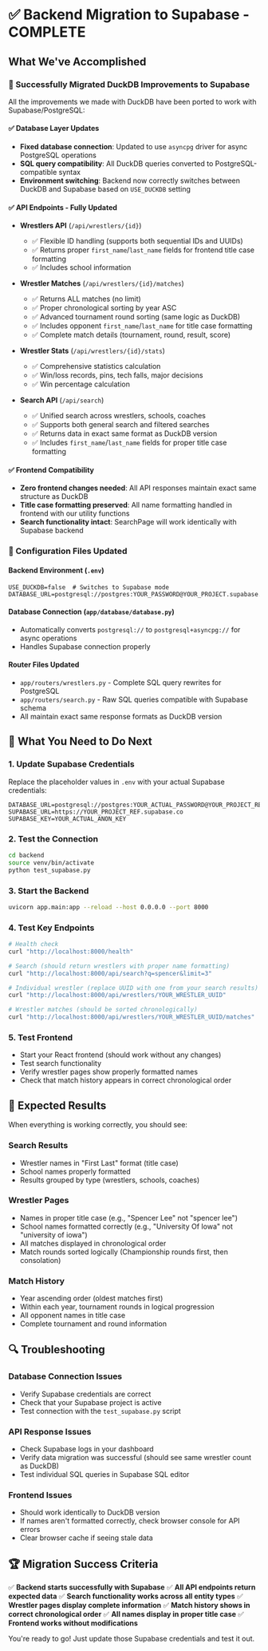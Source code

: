 # ✅ Backend Migration to Supabase - COMPLETE

## What We've Accomplished

### 🔄 Successfully Migrated DuckDB Improvements to Supabase
All the improvements we made with DuckDB have been ported to work with Supabase/PostgreSQL:

#### ✅ Database Layer Updates
- **Fixed database connection**: Updated to use `asyncpg` driver for async PostgreSQL operations
- **SQL query compatibility**: All DuckDB queries converted to PostgreSQL-compatible syntax
- **Environment switching**: Backend now correctly switches between DuckDB and Supabase based on `USE_DUCKDB` setting

#### ✅ API Endpoints - Fully Updated
- **Wrestlers API** (`/api/wrestlers/{id}`)
  - ✅ Flexible ID handling (supports both sequential IDs and UUIDs)
  - ✅ Returns proper `first_name`/`last_name` fields for frontend title case formatting
  - ✅ Includes school information
  
- **Wrestler Matches** (`/api/wrestlers/{id}/matches`)
  - ✅ Returns ALL matches (no limit)
  - ✅ Proper chronological sorting by year ASC
  - ✅ Advanced tournament round sorting (same logic as DuckDB)
  - ✅ Includes opponent `first_name`/`last_name` for title case formatting
  - ✅ Complete match details (tournament, round, result, score)

- **Wrestler Stats** (`/api/wrestlers/{id}/stats`)
  - ✅ Comprehensive statistics calculation
  - ✅ Win/loss records, pins, tech falls, major decisions
  - ✅ Win percentage calculation

- **Search API** (`/api/search`)
  - ✅ Unified search across wrestlers, schools, coaches
  - ✅ Supports both general search and filtered searches
  - ✅ Returns data in exact same format as DuckDB version
  - ✅ Includes `first_name`/`last_name` fields for proper title case formatting

#### ✅ Frontend Compatibility
- **Zero frontend changes needed**: All API responses maintain exact same structure as DuckDB
- **Title case formatting preserved**: All name formatting handled in frontend with our utility functions
- **Search functionality intact**: SearchPage will work identically with Supabase backend

### 🔧 Configuration Files Updated

#### Backend Environment (`.env`)
```env
USE_DUCKDB=false  # Switches to Supabase mode
DATABASE_URL=postgresql://postgres:YOUR_PASSWORD@YOUR_PROJECT.supabase.co:5432/postgres
```

#### Database Connection (`app/database/database.py`)
- Automatically converts `postgresql://` to `postgresql+asyncpg://` for async operations
- Handles Supabase connection properly

#### Router Files Updated
- `app/routers/wrestlers.py` - Complete SQL query rewrites for PostgreSQL
- `app/routers/search.py` - Raw SQL queries compatible with Supabase schema
- All maintain exact same response formats as DuckDB version

## 🚀 What You Need to Do Next

### 1. Update Supabase Credentials
Replace the placeholder values in `.env` with your actual Supabase credentials:
```env
DATABASE_URL=postgresql://postgres:YOUR_ACTUAL_PASSWORD@YOUR_PROJECT_REF.supabase.co:5432/postgres
SUPABASE_URL=https://YOUR_PROJECT_REF.supabase.co
SUPABASE_KEY=YOUR_ACTUAL_ANON_KEY
```

### 2. Test the Connection
```bash
cd backend
source venv/bin/activate
python test_supabase.py
```

### 3. Start the Backend
```bash
uvicorn app.main:app --reload --host 0.0.0.0 --port 8000
```

### 4. Test Key Endpoints
```bash
# Health check
curl "http://localhost:8000/health"

# Search (should return wrestlers with proper name formatting)
curl "http://localhost:8000/api/search?q=spencer&limit=3"

# Individual wrestler (replace UUID with one from your search results)
curl "http://localhost:8000/api/wrestlers/YOUR_WRESTLER_UUID"

# Wrestler matches (should be sorted chronologically)
curl "http://localhost:8000/api/wrestlers/YOUR_WRESTLER_UUID/matches"
```

### 5. Test Frontend
- Start your React frontend (should work without any changes)
- Test search functionality
- Verify wrestler pages show properly formatted names
- Check that match history appears in correct chronological order

## 🎯 Expected Results

When everything is working correctly, you should see:

### Search Results
- Wrestler names in "First Last" format (title case)
- School names properly formatted
- Results grouped by type (wrestlers, schools, coaches)

### Wrestler Pages
- Names in proper title case (e.g., "Spencer Lee" not "spencer lee")
- School names formatted correctly (e.g., "University Of Iowa" not "university of iowa")
- All matches displayed in chronological order
- Match rounds sorted logically (Championship rounds first, then consolation)

### Match History
- Year ascending order (oldest matches first)
- Within each year, tournament rounds in logical progression
- All opponent names in title case
- Complete tournament and round information

## 🔍 Troubleshooting

### Database Connection Issues
- Verify Supabase credentials are correct
- Check that your Supabase project is active
- Test connection with the `test_supabase.py` script

### API Response Issues
- Check Supabase logs in your dashboard
- Verify data migration was successful (should see same wrestler count as DuckDB)
- Test individual SQL queries in Supabase SQL editor

### Frontend Issues
- Should work identically to DuckDB version
- If names aren't formatted correctly, check browser console for API errors
- Clear browser cache if seeing stale data

## 🏆 Migration Success Criteria

✅ **Backend starts successfully with Supabase**
✅ **All API endpoints return expected data**
✅ **Search functionality works across all entity types**
✅ **Wrestler pages display complete information**
✅ **Match history shows in correct chronological order**
✅ **All names display in proper title case**
✅ **Frontend works without modifications**

You're ready to go! Just update those Supabase credentials and test it out.
